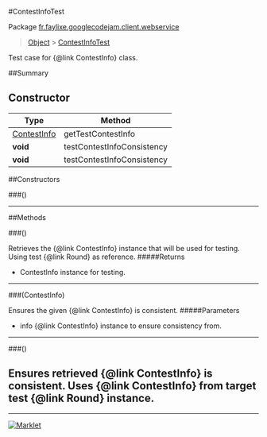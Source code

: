 #ContestInfoTest

Package [fr.faylixe.googlecodejam.client.webservice](README.md)<br>
> [Object](../../../../java/lang/Object.md) > [ContestInfoTest](ContestInfoTest.md)

Test case for {@link ContestInfo} class.

##Summary

Constructor
 --- 
Type | Method
 --- | --- 
[ContestInfo](ContestInfo.md) | getTestContestInfo
**void** | testContestInfoConsistency
**void** | testContestInfoConsistency

##Constructors

###()



---

##Methods

###()


Retrieves the {@link ContestInfo} instance
 that will be used for testing. Using
 test {@link Round} as reference.
#####Returns


* ContestInfo instance for testing.

---
###(ContestInfo)


Ensures the given {@link ContestInfo} is
 consistent.
#####Parameters


* info {@link ContestInfo} instance to ensure consistency from.

---
###()


Ensures retrieved {@link ContestInfo} is
 consistent. Uses {@link ContestInfo} from
 target test {@link Round} instance.
---
---
[![Marklet](https://img.shields.io/badge/Generated%20by-Marklet-green.svg)](https://github.com/Faylixe/marklet)